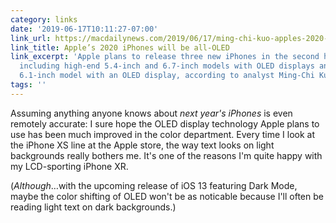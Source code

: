 ```yaml
---
category: links
date: '2019-06-17T10:11:27-07:00'
link_url: https://macdailynews.com/2019/06/17/ming-chi-kuo-apples-2020-iphones-will-be-all-oled-5-4-and-6-7-inch-models-with-5g-6-1-inch-model-with-lte/
link_title: Apple’s 2020 iPhones will be all-OLED
link_excerpt: 'Apple plans to release three new iPhones in the second half of 2020,
  including high-end 5.4-inch and 6.7-inch models with OLED displays and a lower-end
  6.1-inch model with an OLED display, according to analyst Ming-Chi Kuo. '
tags: ''
---
```


Assuming anything anyone knows about _next year's iPhones_ is even remotely accurate: I sure hope the OLED display technology Apple plans to use has been much improved in the color department. Every time I look at the iPhone XS line at the Apple store, the way text looks on light backgrounds really bothers me. It's one of the reasons I'm quite happy with my LCD-sporting iPhone XR.

(*Although*…with the upcoming release of iOS 13 featuring Dark Mode, maybe the color shifting of OLED won't be as noticable because I'll often be reading light text on dark backgrounds.)